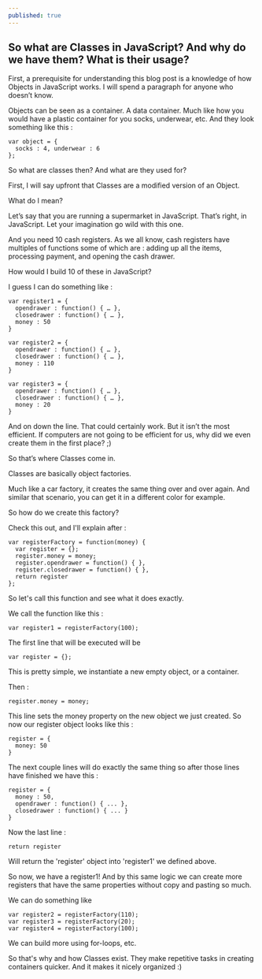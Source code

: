 ```yaml
---
published: true
---
```



## So what are Classes in JavaScript? And why do we have them? What is their usage?

First, a prerequisite for understanding this blog post is a knowledge of how Objects in JavaScript works. I will spend a paragraph for anyone who doesn’t know.

Objects can be seen as a container. A data container. Much like how you would have a plastic container for you socks, underwear, etc. And they look something like this :

```
var object = { 
  socks : 4, underwear : 6 
};
```

So what are classes then? And what are they used for?

First, I will say upfront that Classes are a modified version of an Object.

What do I mean?

Let’s say that you are running a supermarket in JavaScript. That’s right, in JavaScript. Let your imagination go wild with this one.

And you need 10 cash registers. As we all know, cash registers have multiples of functions some of which are : adding up all the items, processing payment, and opening the cash drawer.

How would I build 10 of these in JavaScript?

I guess I can do something like :

```
var register1 = { 
  opendrawer : function() { … }, 
  closedrawer : function() { … }, 
  money : 50 
}

var register2 = { 
  opendrawer : function() { … }, 
  closedrawer : function() { … }, 
  money : 110 
}

var register3 = { 
  opendrawer : function() { … }, 
  closedrawer : function() { … }, 
  money : 20 
}
```

And on down the line. That could certainly work. But it isn’t the most efficient. If computers are not going to be efficient for us, why did we even create them in the first place? ;)

So that’s where Classes come in.

Classes are basically object factories.

Much like a car factory, it creates the same thing over and over again. And similar that scenario, you can get it in a different color for example. 

So how do we create this factory? 

Check this out, and I'll explain after :

```
var registerFactory = function(money) {
  var register = {};
  register.money = money;
  register.opendrawer = function() { },
  register.closedrawer = function() { },
  return register
};
```

So let's call this function and see what it does exactly.

We call the function like this :

```
var register1 = registerFactory(100);
```

The first line that will be executed will be 

```
var register = {};
```

This is pretty simple, we instantiate a new empty object, or a container. 

Then :

```
register.money = money;
```
This line sets the money property on the new object we just created. So now our register object looks like this :

```
register = {
  money: 50
}  
```

The next couple lines will do exactly the same thing so after those lines have finished we have this :

```
register = {
  money : 50,
  opendrawer : function() { ... },
  closedrawer : function() { ... }
}
``` 

Now the last line :

```
return register
```

Will return the 'register' object into 'register1' we defined above.

So now, we have a register1! And by this same logic we can create more registers that have the same properties without copy and pasting so much. 

We can do something like 

```
var register2 = registerFactory(110);
var register3 = registerFactory(20);
var register4 = registerFactory(100);
```

We can build more using for-loops, etc. 

So that's why and how Classes exist. They make repetitive tasks in creating containers quicker. And it makes it nicely organized :)
